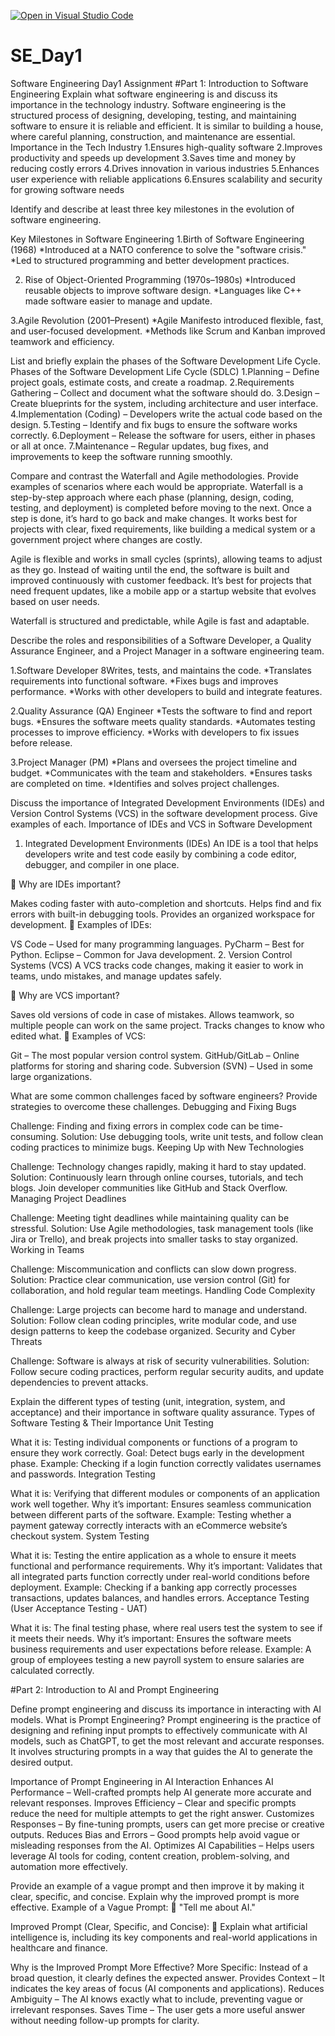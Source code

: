 [![Open in Visual Studio Code](https://classroom.github.com/assets/open-in-vscode-2e0aaae1b6195c2367325f4f02e2d04e9abb55f0b24a779b69b11b9e10269abc.svg)](https://classroom.github.com/online_ide?assignment_repo_id=18668386&assignment_repo_type=AssignmentRepo)
# SE_Day1
Software Engineering Day1 Assignment
#Part 1: Introduction to Software Engineering
Explain what software engineering is and discuss its importance in the technology industry.
Software engineering is the structured process of designing, developing, testing, and maintaining software to ensure it is reliable and efficient. It is similar to building a house, where careful planning, construction, and maintenance are essential.
Importance in the Tech Industry
1.Ensures high-quality software
2.Improves productivity and speeds up development
3.Saves time and money by reducing costly errors
4.Drives innovation in various industries
5.Enhances user experience with reliable applications
6.Ensures scalability and security for growing software needs

Identify and describe at least three key milestones in the evolution of software engineering.

Key Milestones in Software Engineering
1.Birth of Software Engineering (1968)
*Introduced at a NATO conference to solve the "software crisis."
*Led to structured programming and better development practices.

2. Rise of Object-Oriented Programming (1970s–1980s)
*Introduced reusable objects to improve software design.
*Languages like C++ made software easier to manage and update.

3.Agile Revolution (2001–Present)
*Agile Manifesto introduced flexible, fast, and user-focused development.
*Methods like Scrum and Kanban improved teamwork and efficiency.

List and briefly explain the phases of the Software Development Life Cycle.
Phases of the Software Development Life Cycle (SDLC)
1.Planning – Define project goals, estimate costs, and create a roadmap.
2.Requirements Gathering – Collect and document what the software should do.
3.Design – Create blueprints for the system, including architecture and user interface.
4.Implementation (Coding) – Developers write the actual code based on the design.
5.Testing – Identify and fix bugs to ensure the software works correctly.
6.Deployment – Release the software for users, either in phases or all at once.
7.Maintenance – Regular updates, bug fixes, and improvements to keep the software running smoothly.


Compare and contrast the Waterfall and Agile methodologies. Provide examples of scenarios where each would be appropriate.
Waterfall is a step-by-step approach where each phase (planning, design, coding, testing, and deployment) is completed before moving to the next. Once a step is done, it’s hard to go back and make changes. It works best for projects with clear, fixed requirements, like building a medical system or a government project where changes are costly.

Agile is flexible and works in small cycles (sprints), allowing teams to adjust as they go. Instead of waiting until the end, the software is built and improved continuously with customer feedback. It’s best for projects that need frequent updates, like a mobile app or a startup website that evolves based on user needs.

Waterfall is structured and predictable, while Agile is fast and adaptable.

Describe the roles and responsibilities of a Software Developer, a Quality Assurance Engineer, and a Project Manager in a software engineering team.

1.Software Developer 
8Writes, tests, and maintains the code.
*Translates requirements into functional software.
*Fixes bugs and improves performance.
*Works with other developers to build and integrate features.

2.Quality Assurance (QA) Engineer 
*Tests the software to find and report bugs.
*Ensures the software meets quality standards.
*Automates testing processes to improve efficiency.
*Works with developers to fix issues before release.

3.Project Manager (PM)
*Plans and oversees the project timeline and budget.
*Communicates with the team and stakeholders.
*Ensures tasks are completed on time.
*Identifies and solves project challenges.

Discuss the importance of Integrated Development Environments (IDEs) and Version Control Systems (VCS) in the software development process. Give examples of each.
Importance of IDEs and VCS in Software Development
1. Integrated Development Environments (IDEs)
An IDE is a tool that helps developers write and test code easily by combining a code editor, debugger, and compiler in one place.

🔹 Why are IDEs important?

Makes coding faster with auto-completion and shortcuts.
Helps find and fix errors with built-in debugging tools.
Provides an organized workspace for development.
🔹 Examples of IDEs:

VS Code – Used for many programming languages.
PyCharm – Best for Python.
Eclipse – Common for Java development.
2. Version Control Systems (VCS)
A VCS tracks code changes, making it easier to work in teams, undo mistakes, and manage updates safely.

🔹 Why are VCS important?

Saves old versions of code in case of mistakes.
Allows teamwork, so multiple people can work on the same project.
Tracks changes to know who edited what.
🔹 Examples of VCS:

Git – The most popular version control system.
GitHub/GitLab – Online platforms for storing and sharing code.
Subversion (SVN) – Used in some large organizations.

What are some common challenges faced by software engineers? Provide strategies to overcome these challenges.
Debugging and Fixing Bugs 

Challenge: Finding and fixing errors in complex code can be time-consuming.
Solution: Use debugging tools, write unit tests, and follow clean coding practices to minimize bugs.
Keeping Up with New Technologies 

Challenge: Technology changes rapidly, making it hard to stay updated.
Solution: Continuously learn through online courses, tutorials, and tech blogs. Join developer communities like GitHub and Stack Overflow.
Managing Project Deadlines 

Challenge: Meeting tight deadlines while maintaining quality can be stressful.
Solution: Use Agile methodologies, task management tools (like Jira or Trello), and break projects into smaller tasks to stay organized.
Working in Teams 

Challenge: Miscommunication and conflicts can slow down progress.
Solution: Practice clear communication, use version control (Git) for collaboration, and hold regular team meetings.
Handling Code Complexity 

Challenge: Large projects can become hard to manage and understand.
Solution: Follow clean coding principles, write modular code, and use design patterns to keep the codebase organized.
Security and Cyber Threats 

Challenge: Software is always at risk of security vulnerabilities.
Solution: Follow secure coding practices, perform regular security audits, and update dependencies to prevent attacks.

Explain the different types of testing (unit, integration, system, and acceptance) and their importance in software quality assurance.
Types of Software Testing & Their Importance
Unit Testing 

What it is: Testing individual components or functions of a program to ensure they work correctly.
Goal: Detect bugs early in the development phase.
Example: Checking if a login function correctly validates usernames and passwords.
Integration Testing 

What it is: Verifying that different modules or components of an application work well together.
Why it’s important: Ensures seamless communication between different parts of the software.
Example: Testing whether a payment gateway correctly interacts with an eCommerce website’s checkout system.
System Testing 

What it is: Testing the entire application as a whole to ensure it meets functional and performance requirements.
Why it’s important: Validates that all integrated parts function correctly under real-world conditions before deployment.
Example: Checking if a banking app correctly processes transactions, updates balances, and handles errors.
Acceptance Testing (User Acceptance Testing - UAT) 

What it is: The final testing phase, where real users test the system to see if it meets their needs.
Why it’s important: Ensures the software meets business requirements and user expectations before release.
Example: A group of employees testing a new payroll system to ensure salaries are calculated correctly.

#Part 2: Introduction to AI and Prompt Engineering


Define prompt engineering and discuss its importance in interacting with AI models.
What is Prompt Engineering?
Prompt engineering is the practice of designing and refining input prompts to effectively communicate with AI models, such as ChatGPT, to get the most relevant and accurate responses. It involves structuring prompts in a way that guides the AI to generate the desired output.

Importance of Prompt Engineering in AI Interaction
Enhances AI Performance – Well-crafted prompts help AI generate more accurate and relevant responses.
Improves Efficiency – Clear and specific prompts reduce the need for multiple attempts to get the right answer.
Customizes Responses – By fine-tuning prompts, users can get more precise or creative outputs.
Reduces Bias and Errors – Good prompts help avoid vague or misleading responses from the AI.
Optimizes AI Capabilities – Helps users leverage AI tools for coding, content creation, problem-solving, and automation more effectively.

Provide an example of a vague prompt and then improve it by making it clear, specific, and concise. Explain why the improved prompt is more effective.
Example of a Vague Prompt:
🔹 "Tell me about AI."

Improved Prompt (Clear, Specific, and Concise):
🔹 Explain what artificial intelligence is, including its key components and real-world applications in healthcare and finance.

Why is the Improved Prompt More Effective?
More Specific: Instead of a broad question, it clearly defines the expected answer.
Provides Context – It indicates the key areas of focus (AI components and applications).
Reduces Ambiguity – The AI knows exactly what to include, preventing vague or irrelevant responses.
Saves Time – The user gets a more useful answer without needing follow-up prompts for clarity.
